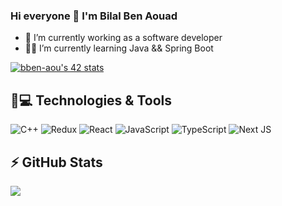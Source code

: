 ### Hi everyone 👋 I'm Bilal Ben Aouad 


- 🏫 I’m currently working as a software developer 
- 👨‍💻 I’m currently learning Java && Spring Boot


[![bben-aou's 42 stats](https://badge.mediaplus.ma/binary/bben-aou)](https://github.com/oakoudad/badge42)



## 🚀💻 Technologies & Tools

  ![C++](https://img.shields.io/badge/c++-%2300599C.svg?style=for-the-badge&logo=c%2B%2B&logoColor=white)
  ![Redux](https://img.shields.io/badge/redux-%23593d88.svg?style=for-the-badge&logo=redux&logoColor=white)
  ![React](https://img.shields.io/badge/react-%2320232a.svg?style=for-the-badge&logo=react&logoColor=%2361DAFB)
  ![JavaScript](https://img.shields.io/badge/javascript-%23323330.svg?style=for-the-badge&logo=javascript&logoColor=%23F7DF1E)
  ![TypeScript](https://img.shields.io/badge/typescript-%23007ACC.svg?style=for-the-badge&logo=typescript&logoColor=white)
  ![Next JS](https://img.shields.io/badge/Next-black?style=for-the-badge&logo=next.js&logoColor=white)

## ⚡ GitHub Stats

<img align="left" src="https://github-readme-stats.vercel.app/api?username=bben-aou&show_icons=true&count_private=true&theme=gruvbox" />


